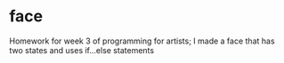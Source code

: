 # face
Homework for week 3 of programming for artists; I made a face that has two states and uses if...else statements
